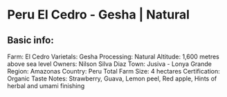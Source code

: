 # Peru El Cedro - Gesha | Natural

## Basic info:

Farm: El Cedro
Varietals: Gesha
Processing: Natural
Altitude: 1,600 metres above sea level
Owners: Nilson Silva Diaz
Town: Jusiva - Lonya Grande
Region: Amazonas
Country: Peru
Total Farm Size: 4 hectares
Certification: Organic
Taste Notes: Strawberry, Guava, Lemon peel, Red apple, Hints of herbal and umami finishing
